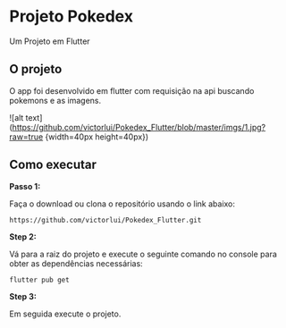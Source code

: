 # Projeto Pokedex

Um Projeto em Flutter

## O projeto

O app foi desenvolvido em flutter com requisição na api buscando pokemons e as imagens.

![alt text](https://github.com/victorlui/Pokedex_Flutter/blob/master/imgs/1.jpg?raw=true {width=40px height=40px})

## Como executar 

**Passo 1:**

Faça o download ou clona o repositório usando o link abaixo:

```
https://github.com/victorlui/Pokedex_Flutter.git
```

**Step 2:**

Vá para a raiz do projeto e execute o seguinte comando no console para obter as dependências necessárias: 

```
flutter pub get 
```

**Step 3:**

Em seguida execute o projeto.